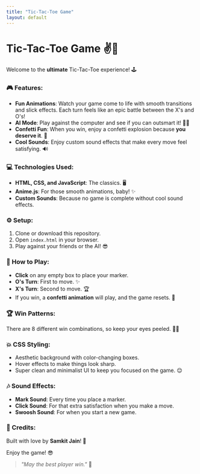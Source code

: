 ```yaml
---
title: "Tic-Tac-Toe Game"
layout: default
---
```


# Tic-Tac-Toe Game ✌️🔲

Welcome to the **ultimate** Tic-Tac-Toe experience! 🕹️

### 🎮 Features:
- **Fun Animations**: Watch your game come to life with smooth transitions and slick effects. Each turn feels like an epic battle between the X's and O's!
- **AI Mode**: Play against the computer and see if you can outsmart it! 🧠🤖
- **Confetti Fun**: When you win, enjoy a confetti explosion because **you deserve it**. 🎉
- **Cool Sounds**: Enjoy custom sound effects that make every move feel satisfying. 🔊

### 💻 Technologies Used:
- **HTML, CSS, and JavaScript**: The classics. 🖥️
- **Anime.js**: For those smooth animations, baby! ✨
- **Custom Sounds**: Because no game is complete without cool sound effects.

### ⚙️ Setup:
1. Clone or download this repository.
2. Open `index.html` in your browser.
3. Play against your friends or the AI! 😎

### 🚀 How to Play:
- **Click** on any empty box to place your marker.
- **O's Turn**: First to move. ✨
- **X's Turn**: Second to move. 🏆
- If you win, a **confetti animation** will play, and the game resets. 🎊

### 🏆 Win Patterns:
There are 8 different win combinations, so keep your eyes peeled. 👀💥

### 💥 CSS Styling:
- Aesthetic background with color-changing boxes.
- Hover effects to make things look sharp.
- Super clean and minimalist UI to keep you focused on the game. 😌

### 🎶 Sound Effects:
- **Mark Sound**: Every time you place a marker.
- **Click Sound**: For that extra satisfaction when you make a move.
- **Swoosh Sound**: For when you start a new game.

### 🖤 Credits:
Built with love by **Samkit Jain**! 🤘

Enjoy the game! 😎

> *"May the best player win."* 🏅
